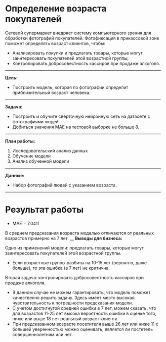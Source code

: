 # Определение возраста покупателей

Сетевой супермаркет внедряет систему компьютерного зрения для обработки фотографий покупателей. Фотофиксация в прикассовой зоне поможет определять возраст клиентов, чтобы:
- Анализировать покупки и предлагать товары, которые могут заинтересовать покупателей этой возрастной группы;
- Контролировать добросовестность кассиров при продаже алкоголя.
________
**Цель:**
- Построить модель, которая по фотографии определит приблизительный возраст человека.
_______
**Задача:**
- Построить и обучите свёрточную нейронную сеть на датасете с фотографиями людей. 
- Добиться значения MAE на тестовой выборке не больше 8.
__________
**План работы:**
1. Исследовательский анализ данных
2. Обучение модели
3. Анализ обученной модели
__________
**Данные:**
- Набор фотографий людей с указанием возраста.

__________

# Результат работы

- MAE = 7.0411

В среднем предсказания возраста моделью отличаются от реальных возрастов примерно на 7 лет.
__
**Выводы для бизнеса:**

Одно из применений модели: предлагать товары, которые могут заинтересовать покупателей этой возрастной группы.   
- Если возрастные группы разбиты на 10-15 лет (вероятно, даже больше), то эта ошибка (в 7 лет) не критична.

Вторая задача: контролировать добросовестность кассиров при продаже алкоголя.  
- В данном случае не можем гарантировать, что модель поможет качественно решить задачу. Здесь имеет место высокая чувствительность к погрешности предсказания модели. 
- С учетом достигнутой средней ошибки в 7 лет, можем сказать, что для возрастов 11-25 лет высока вероятность ошибки в оценке того, ниже или выше 18 лет реальный возраст клиента.
- При предсказанном возрасте посетителя выше 26 лет или ниже 11 с большей уверенностью можно оценивать, является ли постетель совершеннолетним или нет.

